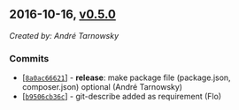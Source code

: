 ## 2016-10-16, [v0.5.0](https://github.com/lotterfriends/build-helper/releases/tag/0.5.0)

*Created by: André Tarnowsky*

### Commits
  - [[`8a0ac66621`](https://github.com/lotterfriends/build-helper/commit/8a0ac666219fe5ddb3c36877a08341206a34bbbb)] - **release**: make package file (package.json, composer.json) optional (André Tarnowsky)
  - [[`b9506cb36c`](https://github.com/lotterfriends/build-helper/commit/b9506cb36c21d0fa409ef1275dbaa1b8b67a8fca)] - git-describe added as requirement (Flo)
